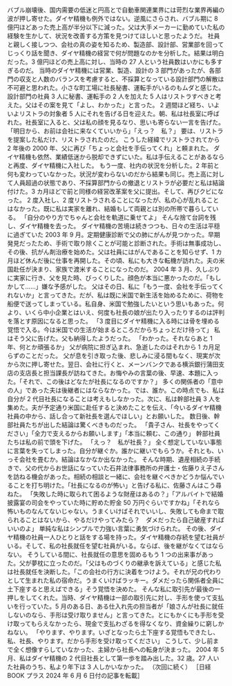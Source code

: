 ###

バブル崩壊後、国内需要の低迷と円高とで自動車関連業界には苛烈な業界再編の波が押し寄せた。ダイヤ精機も例外ではない。逆風にさらされ、バブル期に 8 億円ほどあった売上高が半分以下に減った。父は大手メーカーに勤めていた私の経験を生かして、状況を改善する方策を見つけてほしいと思ったようだ。
社員と親しく接しつつ、会社の真の姿を知るため、製造部、設計部、営業部を回ってじっくり話を聞き、ダイヤ精機の経営で何が問題なのかを分析した。結果は明白だった。3 億円ほどの売上高に対し、当時の 27 人という社員数はいかにも多すぎるのだ。
当時のダイヤ精機には営業、製造、設計の 3 部門があったが、各部門の収支と人数のバランスを考慮すると、不採算となっている設計部門の解散は不可避と思われた。小さな町工場に社長秘書、運転手がいるのもムダと感じた。設計部門の社員 3 人に秘書、運転手の 2 人を加えた 5 人はリストラすべきと考えた。父はその案を見て「よし、わかった」と言った。
2 週間ほど経ち、いよいよリストラの対象者 5 人にそれを告げる日を迎えた。朝、私は社長室に呼ばれた。社長室に入ると、父は私の顔を見るなり、思いも寄らない一言を告げた。
「明日から、お前は会社に来なくていいから」「えっ？　私？」
要は、リストラを提案した私だけ、リストラされたのだ。
こうした経緯でリストラされてから 2 年後の 2000 年、父に再び「ちょっと会社を手伝ってくれ」と頼まれた。
ダイヤ精機も依然、業績低迷から脱却できずにいた。私は手伝えることがあるならと再度、ダイヤ精機に入社した。
もう一度、社内の状況を分析した。2 年前と何も変わっていなかった。状況が変わらないのだから結果も同じ。売上高に対して人員超過の状態であり、不採算部門からの撤退とリストラが必要だと私は結論付けた。3 カ月ほどで前と同様の経営改革案を父に提出。そして、再びクビになった。
2 度入社し、2 度リストラされることになったが、私の心が乱れることはなかった。既に私は実家を離れ、結婚もして両親とは別の所帯で暮らしている。
「自分のやり方でちゃんと会社を軌道に乗せてよ」
そんな捨て台詞を残し、ダイヤ精機を去った。
ダイヤ精機の苦境は続きつつも、日々の生活は平穏に過ぎていた 2003 年 9 月。定期健康診断で父の肺にがんが見つかった。早期発見だったため、手術で取り除くことが可能と診断された。手術は無事成功し、その後、抗がん剤治療を始めた。父は社員にはがんであることを知らせず、1 カ月ほど休んだ後に仕事を再開した。その頃、私にも大きな転機が訪れた。夫の米国赴任が決まり、家族で渡米することになったのだ。
2004 年 3 月、久しぶりに実家に行き、父を見た時、びっくりした。顔色が本当に悪かったのだ。「もしかして……」嫌な予感がした。
父はその日、私に「もう一度、会社を手伝ってくれないか」と言ってきた。だが、私は既に米国で新生活を始めるために、荷物を船便で送ってしまっている。私自身、米国で勉強したいという思いもあった。何より、いくら中小企業とはいえ、何度も社長の娘が出たり入ったりするのは評判を落とす原因になると思った。
「3 度目にダイヤ精機に入る時には骨を埋める覚悟で入る。今は米国での生活が始まるところだからちょっとだけ待って」
私はそう父に告げた。父も納得したようだった。
「わかった。それならあと 1 年、何とか頑張るか」
父が病院に担ぎ込まれ、急逝したのはそれから 1 カ月足らずのことだった。
父が息を引き取った後、悲しみに浸る間もなく、現実が次から次に押し寄せた。翌日、会社に行くと、メーンバンクである横浜銀行蒲田支店の支店長と担当課長が訪ねてきた。お悔やみの言葉の後、早速、本題に入った。「それで、この後はどなたが社長になるのですか？」
多くの関係者の「意中の人」であった夫は後継者にはならなかった。では、誰か。この時点でも、私は自分が 2 代目社長になることは考えもしなかった。次に、私は幹部社員 3 人を集めた。夫が予定通り米国に赴任すると決めたことを伝え、「今いるダイヤ精機社員の中から、話し合って新社長を選んでほしい」とお願いした。
数日後、幹部社員たちが出した結論は驚くべきものだった。
「貴子さん、社長をやってください」「全力で支えるからお願いします」「本当に頼む、この通り」
幹部社員たちは私の前で頭を下げた。
「えっ？　私が社長？」
全く想定していない事態に言葉を失ってしまった。自分が継ぐか。誰かに継いでもらうか。それとも、いっそ会社を畳むか。結論はなかなか出なかった。
そんな時期、遺産相続の手続きで、父の代からお世話になっていた石井法律事務所の弁護士・佐藤りえ子さんを訪ねる機会があった。相続の相談と一緒に、会社を継ぐべきかどうか悩んでいることを打ち明けた。「社長になるのが怖い」と告げる私に、佐藤さんはこう尋ねた。
「失敗した時に取られて困るような財産はあるの？」「アルバイトで結婚披露宴の司会をやっていた時に貯めた貯金 50 万円ぐらいですかね」「それなら怖いものなんてないじゃない。うまくいけばそれでいいし、失敗しても命まで取られることはないから、やるだけやってみたら？　ダメだったら自己破産すればいいのよ」
単純な私はシンプルで力強い言葉に勇気づけられた。
その後、ダイヤ精機の社員一人ひとりと話をする場を持った。ダイヤ精機の存続を望む社員がいる。そして、私の社長就任を望む社員がいる。ならば、後を継がなくてはならない。
そうしている間に、社長就任の意思を固めるもう 1 つの出来事があった。父が夢枕に立ったのだ。「父はものづくりの継承を訴えている」と感じた私は社長就任を決断した。「この会社の行方に決着をつけよう。それが兄の代わりとして生まれた私の宿命だ。うまくいけばラッキー。ダメだったら関係者全員に土下座すると思えばできる」そう覚悟を決めた。
そんな私に取引先が最後の一押しをしてくれた。当時、ダイヤ精機は一部の取引先に対し、手形を使って支払いを行っていた。5 月のある日、ある仕入れ先の担当者が「娘さんが社長に就任しないのなら、手形は受け取りません」と言ってきた。とにもかくにも手形を受け取ってもらえなかったら、現金で支払わざるを得なくなり、資金繰りに窮しかねない。
「やります、やります。いざとなったら土下座する覚悟もできたし、私、社長、やります。だから手形を受け取ってください」
こうして、少し前まで全く想像すらしていなかった、主婦から社長への転身が決まった。
2004 年 5 月、私はダイヤ精機の 2 代目社長として第一歩を踏み出した。32 歳。27 人いた社員のうち、私より年下は 3 人しかいなかった。
（次回に続く）
［日経 BOOK プラス 2024 年 6 月 6 日付の記事を転載］
